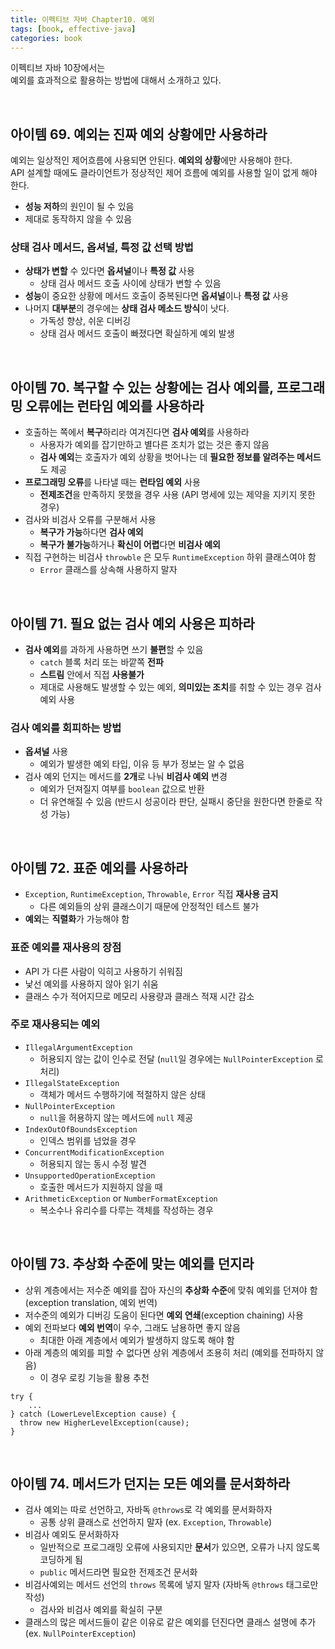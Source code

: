 ```yaml
---
title: 이펙티브 자바 Chapter10. 예외
tags: [book, effective-java]
categories: book
---
```



이펙티브 자바 10장에서는  
예외를 효과적으로 활용하는 방법에 대해서 소개하고 있다.

<!--more-->

<br/>

## 아이템 69. 예외는 진짜 예외 상황에만 사용하라

예외는 일상적인 제어흐름에 사용되면 안된다. **예외의 상황**에만 사용해야 한다.   
API 설계할 때에도 클라이언트가 정상적인 제어 흐름에 예외를 사용할 일이 없게 해야 한다.
- **성능 저하**의 원인이 될 수 있음
- 제대로 동작하지 않을 수 있음

### 상태 검사 메서드, 옵셔널, 특정 값 선택 방법
- **상태가 변할** 수 있다면 **옵셔널**이나 **특정 값** 사용
  - 상태 검사 메서드 호출 사이에 상태가 변할 수 있음
- **성능**이 중요한 상황에 메서드 호출이 중복된다면 **옵셔널**이나 **특정 값** 사용
- 나머지 **대부분**의 경우에는 **상태 검사 메소드 방식**이 낫다.
  - 가독성 향상, 쉬운 디버깅
  - 상태 검사 메서드 호출이 빠졌다면 확실하게 예외 발생

<br/>

## 아이템 70. 복구할 수 있는 상황에는 검사 예외를, 프로그래밍 오류에는 런타임 예외를 사용하라

- 호출하는 쪽에서 **복구**하리라 여겨진다면 **검사 예외**를 사용하라
  - 사용자가 예외를 잡기만하고 별다른 조치가 없는 것은 좋지 않음
  - **검사 예외**는 호출자가 예외 상황을 벗어나는 데 **필요한 정보를 알려주는 메서드**도 제공
- **프로그래밍 오류**를 나타낼 때는 **런타임 예외** 사용
  - **전제조건**을 만족하지 못했을 경우 사용 (API 명세에 있는 제약을 지키지 못한 경우)
- 검사와 비검사 오류를 구분해서 사용
  - **복구가 가능**하다면 **검사 예외**
  - **복구가 불가능**하거나 **확신이 어렵**다면 **비검사 예외**
- 직접 구현하는 비검사 `throwble` 은 모두 `RuntimeException` 하위 클래스여야 함
  - `Error` 클래스를 상속해 사용하지 말자

<br/>

## 아이템 71. 필요 없는 검사 예외 사용은 피하라

- **검사 예외**를 과하게 사용하면 쓰기 **불편**할 수 있음
  - `catch` 블록 처리 또는 바깥쪽 **전파**
  - **스트림** 안에서 직접 **사용불가**
  - 제대로 사용해도 발생할 수 있는 예외, **의미있는 조치**를 취할 수 있는 경우 검사 예외 사용

### 검사 예외를 회피하는 방법
- **옵셔널** 사용
  - 예외가 발생한 예외 타입, 이유 등 부가 정보는 알 수 없음
- 검사 예외 던지는 메서드를 **2개**로 나눠 **비검사 예외** 변경
  - 예외가 던져질지 여부를 `boolean` 값으로 반환
  - 더 유연해질 수 있음 (반드시 성공이라 판단, 실패시 중단을 원한다면 한줄로 작성 가능)

<br/>

## 아이템 72. 표준 예외를 사용하라

- `Exception`, `RuntimeException`, `Throwable`, `Error` 직접 **재사용 금지**
  - 다른 예외들의 상위 클래스이기 때문에 안정적인 테스트 불가
- **예외**는 **직렬화**가 가능해야 함

### 표준 예외를 재사용의 장점
- API 가 다른 사람이 익히고 사용하기 쉬워짐
- 낯선 예외를 사용하지 않아 읽기 쉬움
- 클래스 수가 적어지므로 메모리 사용량과 클래스 적재 시간 감소

### 주로 재사용되는 예외
- `IllegalArgumentException`
  - 허용되지 않는 값이 인수로 전달 (`null`일 경우에는 `NullPointerException` 로 처리)
- `IllegalStateException`
  - 객체가 메서드 수행하기에 적절하지 않은 상태
- `NullPointerException`
  - `null`을 허용하지 않는 메서드에 `null` 제공
- `IndexOutOfBoundsException`
  - 인덱스 범위를 넘었을 경우
- `ConcurrentModificationException`
  - 허용되지 않는 동시 수정 발견
- `UnsupportedOperationException`
  - 호출한 메서드가 지원하지 않을 때
- `ArithmeticException` or `NumberFormatException`
  - 복소수나 유리수를 다루는 객체를 작성하는 경우

<br/>

## 아이템 73. 추상화 수준에 맞는 예외를 던지라

- 상위 계층에서는 저수준 예외를 잡아 자신의 **추상화 수준**에 맞춰 예외를 던져야 함 (exception translation, 예외 번역)
- 저수준의 예외가 디버깅 도움이 된다면 **예외 연쇄**(exception chaining) 사용
- 예외 전파보다 **예외 번역**이 우수, 그래도 남용하면 좋지 않음
  - 최대한 아래 계층에서 예외가 발생하지 않도록 해야 함
- 아래 계층의 예외를 피할 수 없다면 상위 계층에서 조용히 처리 (예외를 전파하지 않음)
  - 이 경우 로킹 기능을 활용 추천

```
try {
    ...
} catch (LowerLevelException cause) {
  throw new HigherLevelException(cause);
}
```


<br/>

## 아이템 74. 메서드가 던지는 모든 예외를 문서화하라

- 검사 예외는 따로 선언하고, 자바독 `@throws`로 각 예외를 문서화하자
  - 공통 상위 클래스로 선언하지 말자 (ex. `Exception`, `Throwable`)
- 비검사 예외도 문서화하자
  - 일반적으로 프로그래밍 오류에 사용되지만 **문서**가 있으면, 오류가 나지 않도록 코딩하게 됨
  - `public` 메서드라면 필요한 전제조건 문서화
- 비검사예외는 메서드 선언의 `throws` 목록에 넣지 말자 (자바독 `@throws` 태그로만 작성)
  - 검사와 비검사 예외를 확실히 구분
- 클래스의 많은 메서드들이 같은 이유로 같은 예외를 던진다면 클래스 설명에 추가 (ex. `NullPointerException`)